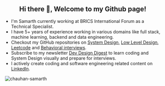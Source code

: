 <h2 align="center">Hi there 👋, Welcome to my Github page!</h2>
<ul>
  <li>I'm Samarth currently working at BRICS International Forum as a Technical Specialist.</li>
  <li>I have 5+ years of experience working in various domains like full stack, machine learning, backend and data engineering.</li>
  <li>Checkout my GitHub repositories on <a href = "https://github.com/ashishps1/awesome-system-design-resources">System Design</a>, <a href = "https://github.com/ashishps1/awesome-low-level-design">Low Level Design</a>, <a href = "https://github.com/ashishps1/awesome-leetcode-resources">Leetcode</a> and <a href = "https://github.com/ashishps1/awesome-behavioral-interviews">Behavioral interviews</a>.</li>
  <li>Subscribe to my newsletter <a href = "https://newsletter.ashishps.com/">Dev Design Digest</a> to learn coding and System Design visually and prepare for interviews.</li>
  <li>I actively create coding and software engineering related content on <a href="https://www.linkedin.com/in/chauhan-samarth/">LinkedIn</a>.</li>
</ul>

<p>&nbsp;<img align="center" src="https://github-readme-stats.vercel.app/api?username=chauhan-samarth&show_icons=true&locale=en" alt="chauhan-samarth" /></p>

